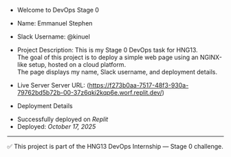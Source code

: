 * Welcome to DevOps Stage 0 

* Name:
Emmanuel Stephen 
* Slack Username:
@kinuel

* Project Description:
This is my Stage 0 DevOps task for HNG13.  
The goal of this project is to deploy a simple web page using an NGINX-like setup, hosted on a cloud platform.  
The page displays my name, Slack username, and deployment details.

* Live Server
Server URL: (https://f273b0aa-7517-48f3-930a-79762bd5b72b-00-37z6qki2kqp6e.worf.replit.dev/)

* Deployment Details
- Successfully deployed on *Replit*
- Deployed: *October 17, 2025*

---
✅ This project is part of the HNG13 DevOps Internship — Stage 0 challenge.



